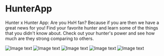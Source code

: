 # HunterApp

Hunter x Hunter App:
Are you HxH fan? Because if you are then we have a great news for you!
Find your favorite hunter and learn some of the things that you didn't know about.
Check out your hunter's power and see how much are they strong comparing to others.

![Image text](https://github.com/TaviManrique/HunterApp/tree/master/app/src/main/res/drawable/images/Screenshot_20220401_115433.png)
![Image text](https://github.com/TaviManrique/HunterApp/tree/master/app/src/main/res/drawable/images/Screenshot_20220401_115518.png)
![Image text](https://github.com/TaviManrique/HunterApp/tree/master/app/src/main/res/drawable/images/Screenshot_20220401_115535.png)
![Image text](https://github.com/TaviManrique/HunterApp/tree/master/app/src/main/res/drawable/images/Screenshot_20220401_115556.png)
![Image text](https://github.com/TaviManrique/HunterApp/tree/master/app/src/main/res/drawable/images/Screenshot_20220401_115605.png)
